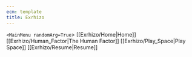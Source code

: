 ```yaml
---
ecm: template
title: Exrhizo
---
```


`<MainMenu randomArg=True`>
[[Exrhizo/Home|Home]]
[[Exrhizo/Human_Factor|The Human Factor]]
[[Exrhizo/Play_Space|Play Space]]
[[Exrhizo/Resume|Resume]]
